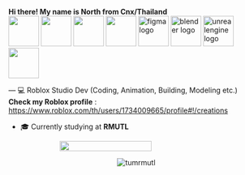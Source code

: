 **Hi there! My name is North from Cnx/Thailand**  
<img src="https://cdn.jsdelivr.net/gh/devicons/devicon/icons/c/c-original.svg" width="60" height="60"/>
<img src="https://cdn.jsdelivr.net/gh/devicons/devicon/icons/cplusplus/cplusplus-original.svg" width="60" height="60"/>
<img src="https://cdn.jsdelivr.net/gh/devicons/devicon/icons/python/python-original.svg" width="60" height="60"/>
<img src="https://cdn.jsdelivr.net/gh/devicons/devicon/icons/lua/lua-original.svg" width="60" height="60"/>
<img src="https://cdn.jsdelivr.net/gh/devicons/devicon/icons/figma/figma-original.svg" width="60" height="60" alt="figma logo"  />
<img src="https://cdn.jsdelivr.net/gh/devicons/devicon/icons/blender/blender-original.svg" width="60" height="60" alt="blender logo"  />
<img src="https://cdn.jsdelivr.net/gh/devicons/devicon/icons/unrealengine/unrealengine-original.svg" width="60" height="60" alt="unrealengine logo"  />
<img src="https://upload.wikimedia.org/wikipedia/commons/5/58/Roblox_Studio_logo_2021_present.svg" data-canonical-src="https://upload.wikimedia.org/wikipedia/commons/5/58/Roblox_Studio_logo_2021_present.svg " width="60" height="60" />

— 💻 Roblox Studio Dev (Coding, Animation, Building, Modeling etc.)  
**Check my Roblox profile** : https://www.roblox.com/th/users/1734009665/profile#!/creations
- 🎓 Currently studying at **RMUTL**

<div style="display: flex; flex-direction: column; align-items: center;">
<img src="https://github-readme-stats.vercel.app/api/top-langs/?username=PunnatornSompadung&theme=white" width="60%" />
</div>
<p align="center"> <img src="https://komarev.com/ghpvc/?username=PunnatornSompadung&label=Profile%20views&color=0e75b6&style=flat" alt="tumrmutl" /> </p>
